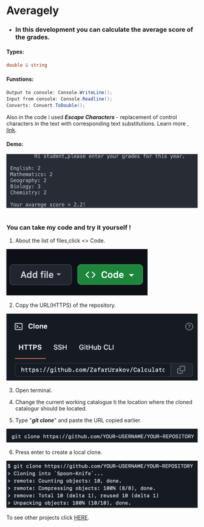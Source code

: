 # Averagely
* ### In this development you can calculate the average score of the grades.

#### Types:
```C#
double & string 
```

#### Funstions:
```C#
Output to console: Console.WriteLine();
Input from console: Console.Readline();
Converts: Convert.ToDouble();
```
Also in the code i used ***Escape Characters*** - replacement of control characters in the text with corresponding text substitutions.
Learn more , [link](https://codebuns.com/csharp-basics/escape-sequences/).


#### Demo:

![](demoAveragely/demo0.png)

### You can take my code and try it yourself !

1. About the list of files,click <> Code.

![](./demoAveragely/demo1.png)

2. Copy the URL(HTTPS) of the repository.

![](./demoAveragely/demo2.png)

3. Open terminal.

4. Change the current working catalogue ti the location where the cloned catalogur should be located.

5. Type "***git clone***" and paste the URL copied earlier.

![](./demoAveragely/demo3.png)

6. Press enter to create a local clone.

![](./demoAveragely/demo4.png)

To see other projects click [HERE](https://github.com/ZafarUrakov).